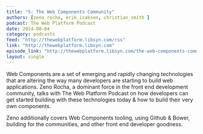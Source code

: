 ```yaml
---
title: "5: The Web Components Community"
authors: [zeno_rocha, erik_isaksen, christian_smith ]
podcast: The Web Platform Podcast
date: 2014-08-04
category: podcasts
feed: "http://thewebplatform.libsyn.com/rss"
link: "http://thewebplatform.libsyn.com"
episode_link: "http://thewebplatform.libsyn.com/the-web-components-community-helpful-resources"
layout: single
---
```


Web Components are a set of emerging and rapidly changing technologies that are altering the way many developers are starting to
build web applications. Zeno Rocha, a dominant force in the front end development community, talks with
The Web Platform Podcast on how developers can get started building with these technologies today & how to build their very
own components.

<!-- Excerpt -->

<p>
Zeno additionally covers Web Components tooling, using Github & Bower, building for the communities, and other front end developer
goodness.
</p>
